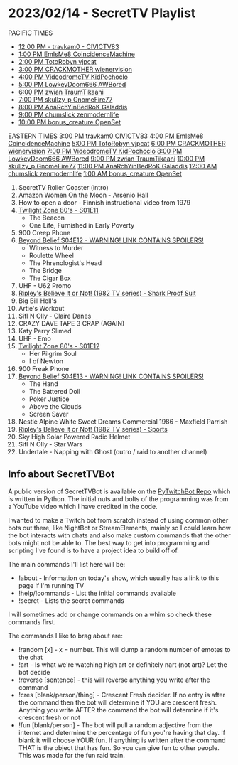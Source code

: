 # 2023/02/14 - SecretTV Playlist

PACIFIC TIMES
 - [12:00 PM - travkam0 - CIVICTV83](https://twitch.tv/travkam0)
 - [1:00 PM    EmIsMe8    CoincidenceMachine](https://twitch.tv/EmIsMe8)
 - [2:00 PM    TotoRobyn    vjpcat](https://twitch.tv/TotoRobyn)
 - [3:00 PM    CRACKMOTHER    wienervision](https://twitch.tv/CRACKMOTHER)
 - [4:00 PM    VideodromeTV    KidPochoclo](https://twitch.tv/VideodromeTV)
 - [5:00 PM    LowkeyDoom666    AWBored](https://twitch.tv/LowkeyDoom666)
 - [6:00 PM    zwian    TraumTikaani](https://twitch.tv/zwian)
 - [7:00 PM    skullzy_p    GnomeFire77](https://twitch.tv/skullzy_p)
 - [8:00 PM    AnaRchYinBedRoK    Galaddis](https://twitch.tv/AnaRchYinBedRoK)
 - [9:00 PM    chumslick    zenmodernlife](https://twitch.tv/chumslick)
 - [10:00 PM    bonus_creature    OpenSet](https://twitch.tv/bonus_creature)


EASTERN TIMES
[3:00 PM    travkam0    CIVICTV83](https://twitch.tv/travkam0)
[4:00 PM    EmIsMe8    CoincidenceMachine](https://twitch.tv/EmIsMe8)
[5:00 PM    TotoRobyn    vjpcat](https://twitch.tv/TotoRobyn)
[6:00 PM    CRACKMOTHER    wienervision](https://twitch.tv/CRACKMOTHER)
[7:00 PM    VideodromeTV    KidPochoclo](https://twitch.tv/VideodromeTV)
[8:00 PM    LowkeyDoom666    AWBored](https://twitch.tv/LowkeyDoom666)
[9:00 PM    zwian    TraumTikaani](https://twitch.tv/zwian)
[10:00 PM    skullzy_p    GnomeFire77](https://twitch.tv/skullzy_p)
[11:00 PM    AnaRchYinBedRoK    Galaddis](https://twitch.tv/AnaRchYinBedRoK)
[12:00 AM    chumslick    zenmodernlife](https://twitch.tv/chumslick)
[1:00 AM    bonus_creature    OpenSet](https://twitch.tv/bonus_creature)


1. SecretTV Roller Coaster (intro)
2. Amazon Women On the Moon - Arsenio Hall 
3. How to open a door - Finnish instructional video from 1979 
4. [Twilight Zone 80's - S01E11](https://en.wikipedia.org/wiki/List_of_The_Twilight_Zone_(1985_TV_series)_episodes)
   - The Beacon
   - One Life, Furnished in Early Poverty
5. 900 Creep Phone
6. [Beyond Belief S04E12 - WARNING! LINK CONTAINS SPOILERS!](https://en.wikipedia.org/wiki/Beyond_Belief:_Fact_or_Fiction#Season_4_(2002))
   - Witness to Murder
   - Roulette Wheel
   - The Phrenologist's Head
   - The Bridge
   - The Cigar Box
7. UHF - U62 Promo
8. [Ripley's Believe It or Not! (1982 TV series) - Shark Proof Suit](https://en.wikipedia.org/wiki/Ripley%27s_Believe_It_or_Not!_(1982_TV_series))
9. Big Bill Hell's
10. Artie's Workout
11. Sifl N Olly - Claire Danes
12. CRAZY DAVE TAPE 3 CRAP (AGAIN)
13. Katy Perry Slimed
14. UHF - Emo
15. [Twilight Zone 80's - S01E12](https://en.wikipedia.org/wiki/List_of_The_Twilight_Zone_(1985_TV_series)_episodes)
    - Her Pilgrim Soul
    - I of Newton
16. 900 Freak Phone
17. [Beyond Belief S04E13 - WARNING! LINK CONTAINS SPOILERS!](https://en.wikipedia.org/wiki/Beyond_Belief:_Fact_or_Fiction#Season_4_(2002))
    - The Hand
    - The Battered Doll
    - Poker Justice
    - Above the Clouds
    - Screen Saver
18. Nestlé Alpine White Sweet Dreams Commercial 1986 - Maxfield Parrish
19. [Ripley's Believe It or Not! (1982 TV series) - Sports](https://en.wikipedia.org/wiki/Ripley%27s_Believe_It_or_Not!_(1982_TV_series))
20. Sky High Solar Powered Radio Helmet
21. Sifl N Olly - Star Wars
22. Undertale - Napping with Ghost (outro / raid to another channel)


## Info about SecretTVBot

A public version of SecretTVBot is available on the [PyTwitchBot Repo](https://github.com/awbored/PyTwitchBot) which is written in Python.  The initial nuts and bolts of the programming was from a YouTube video which I have credited in the code.

I wanted to make a Twitch bot from scratch instead of using common other bots out there, like NightBot or StreamElements, mainly so I could learn how the bot interacts with chats and also make custom commands that the other bots might not be able to.  The best way to get into programming and scripting I've found is to have a project idea to build off of.

The main commands I'll list here will be:

 - !about - Information on today's show, which usually has a link to this page if I'm running TV
 - !help/!commands - List the initial commands available
 - !secret - Lists the secret commands

I will sometimes add or change commands on a whim so check these commands first.

The commands I like to brag about are:

 - !random [x] - x = number.  This will dump a random number of emotes to the chat
 - !art - Is what we're watching high art or definitely nart (not art)?  Let the bot decide
 - !reverse [sentence] - this will reverse anything you write after the command
 - !cres [blank/person/thing] - Crescent Fresh decider.  If no entry is after the command then the bot will determine if YOU are crescent fresh.  Anything you write AFTER the command the bot will determine if it's crescent fresh or not
 - !fun [blank/person] - The bot will pull a random adjective from the internet and determine the percentage of fun you're having that day.  If blank it will choose YOUR fun.  If anything is written after the command THAT is the object that has fun.  So you can give fun to other people.  This was made for the fun raid train.
